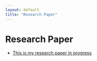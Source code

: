 ```yaml
---
layout: default
title: "Research Paper"
---
```

# Research Paper
- [This is my research paper in progress](https://drive.google.com/file/d/1as0j02-qSyL1AfJlaFqNg8QveGkRC8pt/view?usp=drive_link)
